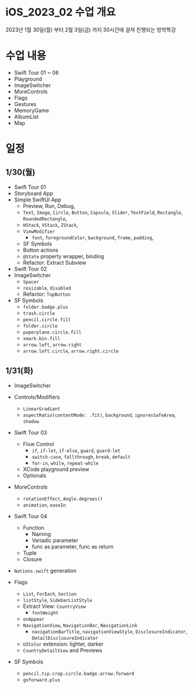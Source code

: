 # iOS_2023_02 수업 개요
2023년 1월 30일(월) 부터 2월 3일(금) 까지 30시간에 걸쳐 진행되는 방학특강

# 수업 내용
* Swift Tour 01 ~ 06
* Playground
* ImageSwitcher
* MoreControls
* Flags
* Gestures
* MemoryGame
* AlbumList
* Map

# 일정

## 1/30(월)
* Swift Tour 01
* Storyboard App
* Simple SwiftUI App
  * Preview, Run, Debug,
  * `Text`, `Image`, `Circle`, `Button`, `Capsule`, `Slider`, `TextField`, `Rectangle`, `RoundedRectangle`, 
  * `HStack`, `VStack`, `ZStack`,
  * `ViewModifier`
    * `font`, `foregroundColor`, `background`, `frame`, `padding`, 
  * SF Symbols
  * Button actions
  * `@State` property wrapper, binding
  * Refactor: Extract Subview
* Swift Tour 02
* ImageSwitcher
  * `Spacer`
  * `resizable`, `disabled`
  * Refactor: `TopButton`
* SF Symbols
  * `folder.badge.plus`
  * `trash.circle`
  * `pencil.circle.fill`
  * `folder.circle`
  * `paperplane.circle.fill`
  * `xmark.bin.fill`
  * `arrow.left`, `arrow.right`
  * `arrow.left.circle`, `arrow.right.circle`

## 1/31(화)
* ImageSwitcher
* Controls/Modifiers
  * `LinearGradiant`
  * `aspectRatio(contentMode: .fit)`, `background`, `ignoresSafeArea`, `shadow`

* Swift Tour 03
  * Flow Control
    * `if`, `if-let`, `if-else`, `guard`, `guard-let`
    * `switch-case`, `fallthrough`, `break`, `default`
    * `for-in`, `while`, `repeat-while`
  * XCode playground preview
  * Optionals
* MoreControls
  * `rotationEffect`, `Angle.degrees()`
  * `animation`, `easeIn`
* Swift Tour 04
  * Function
    * Naming
    * Variadic parameter
    * func as parameter, func as return
  * Tuple
  * Closure
* `Nations.swift` generation
* Flags
  * `List`, `ForEach`, `Section`
  * `listStyle`, `SidebarListStyle`
  * Extract View: `CountryView` 
    * `fontWeight`
  * `onAppear`
  * `NavigationView`, `NavigationBar`, `NavigationLink`
    * `navigationBarTitle`, `navigationViewStyle`, `DisclosureIndicator`, `DetailDisclusureIndicator`
  * `UIColor` extension: lighter, darker
  * `CountryDetailView` and Previews
* SF Symbols
  * `pencil.tip.crop.circle.badge.arrow.forward`
  * `goforward.plus`
